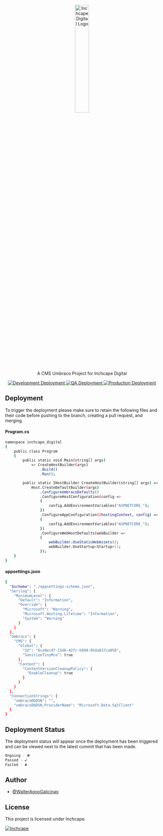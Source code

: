 <p align="center"> <img width="30%" src="https://dev.inchcape.digital/media/0-images/navigation/Inchcape_Digital_Logo_Hor_rgb-1.png" alt="Inchcape Digital Logo"> </p>

###
<p align="center">A CMS Umbraco Project for Inchcape Digital</p>
<p align="center">
<a href="https://dev.inchcape.digital/">
<img src="https://img.shields.io/badge/development_deployment-%E2%9C%94-green?style=for-the-badge" alt="Development Deployment"/>
</a>
 <a href="https://qa.inchcape.digital/">
<img src="https://img.shields.io/badge/qa_deployment-%E2%9C%94-green?style=for-the-badge" alt="QA Deployment"/>
</a>
<a href="">
<img src="https://img.shields.io/badge/production_deployment-%E2%9C%98-red?style=for-the-badge" alt="Production Deployment"/>
</a>
</p>

## Deployment
To trigger the deployment please make sure to retain the following files and their code before pushing to the branch, creating a pull request, and merging.

#### Program.cs
```bash
namespace inchcape_digital
{
    public class Program
    {
        public static void Main(string[] args)
            => CreateHostBuilder(args)
                .Build()
                .Run();

        public static IHostBuilder CreateHostBuilder(string[] args) =>
            Host.CreateDefaultBuilder(args)
                .ConfigureUmbracoDefaults()
                .ConfigureHostConfiguration(config =>
                {
                    config.AddEnvironmentVariables("ASPNETCORE_");
                })
                .ConfigureAppConfiguration((hostingContext, config) =>
                {
                    config.AddEnvironmentVariables("ASPNETCORE_");
                })
                .ConfigureWebHostDefaults(webBuilder =>
                {
                    webBuilder.UseStaticWebAssets();
                    webBuilder.UseStartup<Startup>();
                });
    }
}
```

#### appsettings.json
```bash
{
  "$schema": "./appsettings-schema.json",
  "Serilog": {
    "MinimumLevel": {
      "Default": "Information",
      "Override": {
        "Microsoft": "Warning",
        "Microsoft.Hosting.Lifetime": "Information",
        "System": "Warning"
      }
    }
  },
  "Umbraco": {
    "CMS": {
      "Global": {
        "Id": "6ca9ecd7-15d6-427c-b999-05da837ca058",
        "SanitizeTinyMce": true
      },
      "Content": {
        "ContentVersionCleanupPolicy": {
          "EnableCleanup": true
        }
      }
    }
  },
  "ConnectionStrings": {
    "umbracoDbDSN": "",
    "umbracoDbDSN_ProviderName": "Microsoft.Data.SqlClient"
  }
}
```

## Deployment Status
The deployment status will appear once the deployment has been triggered and can be viewed next to the latest commit that has been made. 

```bash
Ongoing - ⦿
Passed - ✔
Failed - ✘
```

## Author
- [@WalterAgooGalicinao](https://github.com/WalterAgooGalicinao)

## License
This project is licensed under Inchcape.
<p>
<a href="https://www.inchcape.com/">
<img src="https://img.shields.io/badge/license-inchcape-blue?style=for-the-badge" alt="Inchcape"/>
</a>
</p>

